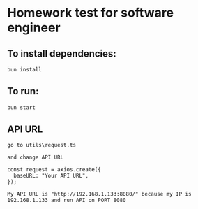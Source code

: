 # Homework test for software engineer 

## To install dependencies:

```bash
bun install
```

## To run:

```bash
bun start
```

## API URL
```
go to utils\request.ts

and change API URL

const request = axios.create({
  baseURL: "Your API URL",
});

My API URL is "http://192.168.1.133:8080/" because my IP is 192.168.1.133 and run API on PORT 8080
```